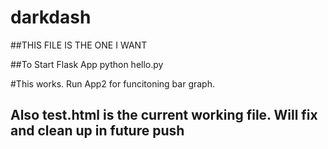 # darkdash

##THIS FILE IS THE ONE I WANT



##To Start Flask App
python hello.py


#This works. Run App2 for funcitoning bar graph.

## Also test.html is the current working file. Will fix and clean up in future push